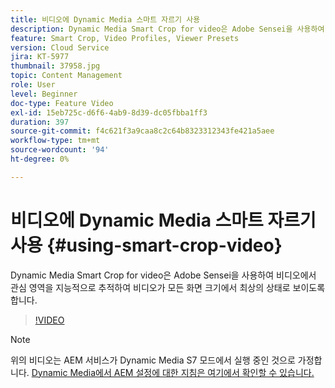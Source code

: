 ```yaml
---
title: 비디오에 Dynamic Media 스마트 자르기 사용
description: Dynamic Media Smart Crop for video은 Adobe Sensei을 사용하여 비디오에서 관심 영역을 지능적으로 추적하여 비디오가 모든 화면 크기에서 최상의 상태로 보이도록 합니다.
feature: Smart Crop, Video Profiles, Viewer Presets
version: Cloud Service
jira: KT-5977
thumbnail: 37958.jpg
topic: Content Management
role: User
level: Beginner
doc-type: Feature Video
exl-id: 15eb725c-d6f6-4ab9-8d39-dc05fbba1ff3
duration: 397
source-git-commit: f4c621f3a9caa8c2c64b8323312343fe421a5aee
workflow-type: tm+mt
source-wordcount: '94'
ht-degree: 0%

---
```


# 비디오에 Dynamic Media 스마트 자르기 사용 {#using-smart-crop-video}

Dynamic Media Smart Crop for video은 Adobe Sensei을 사용하여 비디오에서 관심 영역을 지능적으로 추적하여 비디오가 모든 화면 크기에서 최상의 상태로 보이도록 합니다.

>[!VIDEO](https://video.tv.adobe.com/v/37958?quality=12&learn=on)

>[!NOTE]
>
>위의 비디오는 AEM 서비스가 Dynamic Media S7 모드에서 실행 중인 것으로 가정합니다. [Dynamic Media에서 AEM 설정에 대한 지침은 여기에서 확인할 수 있습니다.](https://experienceleague.adobe.com/docs/experience-manager-cloud-service/assets/dynamicmedia/config-dm.html)
